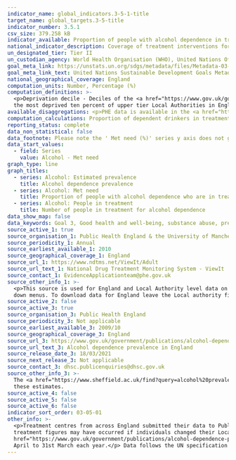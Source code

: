 ```yaml
---
indicator_name: global_indicators.3-5-1-title
target_name: global_targets.3-5-title
indicator_number: 3.5.1
csv_size: 379.258 kB
indicator_available: Proportion of people with alcohol dependence in treatment
national_indicator_description: Coverage of treatment interventions for people with alcohol dependence
un_designated_tier: Tier II
un_custodian_agency: World Health Organisation (WHO), United Nations Office on Drugs and Crime (UNODC)
goal_meta_link: https://unstats.un.org/sdgs/metadata/files/Metadata-03-05-01.pdf
goal_meta_link_text: United Nations Sustainable Development Goals Metadata (PDF 4.0 MB)
national_geographical_coverage: England
computation_units: Number, Percentage (%)
computation_definitions: >-
  <p>Deprivation decile - Deciles of the <a href="https://www.gov.uk/government/statistics/english-indices-of-deprivation-2019">2019 Index of Multiple Deprivation</a></p>The indices rank each upper tier Local Authority in England from most deprived to least deprived. Decile 10 represents
  the most deprived ten percent of upper tier Local Authorities in England whereas decile 1 represents the least deprived ten percent.
available_disaggregations: <p>PHE data is available in the <a href="https://www.gov.uk/government/collections/alcohol-and-drug-misuse-and-treatment-statistics#alcohol-and-drug-treatment-statistics:-adults">PHE Alcohol and drug misuse and treatment statistics</a> for the number and percentage of adults (18+) and young people in treatment for substance use disorders (drug use disorders and alcohol use disorders) including by substance, sex, age, ethnicity, and disability status. This information is not presented here as we do not have estimates of prevalence of substance use disorders for these groups.</p><p>Proportion of dependent drinkers in treatment by deprivation decile is currently only available for 2018 to 2019.</p> 
computation_calculations: Proportion of dependent drinkers in treatment  = (number of adults in treatment / estimated prevalence) x 100
reporting_status: complete
data_non_statistical: false
data_footnote: Please note the ' Met need (%)' series y axis does not go to 100% for ease of visualisation.
data_start_values:
  - field: Series
    value: Alcohol - Met need
graph_type: line
graph_titles:
  - series: Alcohol: Estimated prevalence
    title: Alcohol dependence prevalence
  - series: Alcohol: Met need
    title: Proportion of people with alcohol dependence who are in treatment
  - series: Alcohol: People in treatment
    title: Number of people in treatment for alcohol dependence
data_show_map: false
data_keywords: Goal 3, Good health and well-being, substance abuse, prevention, treatment, drugs, alcohol, narcotics, addiction, rehabilitation
source_active_1: true
source_organisation_1: Public Health England & the University of Manchester
source_periodicity_1: Annual
source_earliest_available_1: 2010
source_geographical_coverage_1: England
source_url_1: https://www.ndtms.net/ViewIt/Adult
source_url_text_1: National Drug Treatment Monitoring System - ViewIt
source_contact_1: EvidenceApplicationteam@phe.gov.uk
source_other_info_1: >-
  <p>This source is used for England and Local Authority level data on number of people in treatment.</p><p>To download data for all Local Authorities use the 'all indicators for all local authorities' button in the top right. Alternatively, individual LAs can be selected using the drop
  down menus. To download data for England leave the Local authority field blank.
source_active_2: false
source_active_3: true
source_organisation_3: Public Health England
source_periodicity_3: Not applicable
source_earliest_available_3: 2009/10
source_geographical_coverage_3: England
source_url_3: https://www.gov.uk/government/publications/alcohol-dependence-prevalence-in-england
source_url_text_3: Alcohol dependence prevalence in England
source_release_date_3: 18/03/2021
source_next_release_3: Not applicable
source_contact_3: dhsc.publicenquiries@dhsc.gov.uk
source_other_info_3: >-
  The <a href="https://www.sheffield.ac.uk/find?query=alcohol%20prevalence&f.Tabs%7CAllDocumentsFill=All+results"> prevalence, trends and amenability to treatment report</a> published by the University of Sheffield provides analysis and information on the methodology and source material of
  these estimates.
source_active_4: false
source_active_5: false
source_active_6: false
indicator_sort_order: 03-05-01
other_info: >-
  <p>Treatment centres from across England submitted their data to Public Health England (PHE). These treatment centres include community-based specialist drug and alcohol services, primary care services, residential rehabilition centres and inpatient units.</p><p>Double counting in the
  treatment figures may have occurred if individuals changed their Local Authority of residence during the year.</p><p>Data for Local Authories on the ViewIt platform are rounded to the nearest 5, so may not exactly sum to UK figures.</p><p>The <a
  href="https://www.gov.uk/government/publications/alcohol-dependence-prevalence-in-england">Prevalence, trends and amenability to treatment report</a> published by the University of Sheffield explains how alcohol prevalence estimates were calculated.</p><p>Data were collected from 1st
  April to 31st March each year.</p> Data follows the UN specification for this indicator. This indicator has been identified in collaboration with topic experts.
---
```

